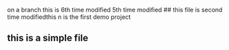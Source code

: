on a branch
this is 6th time modified 
5th time modified ## this file is second time modifiedthis n
is the first demo project 
## this is a simple file 

